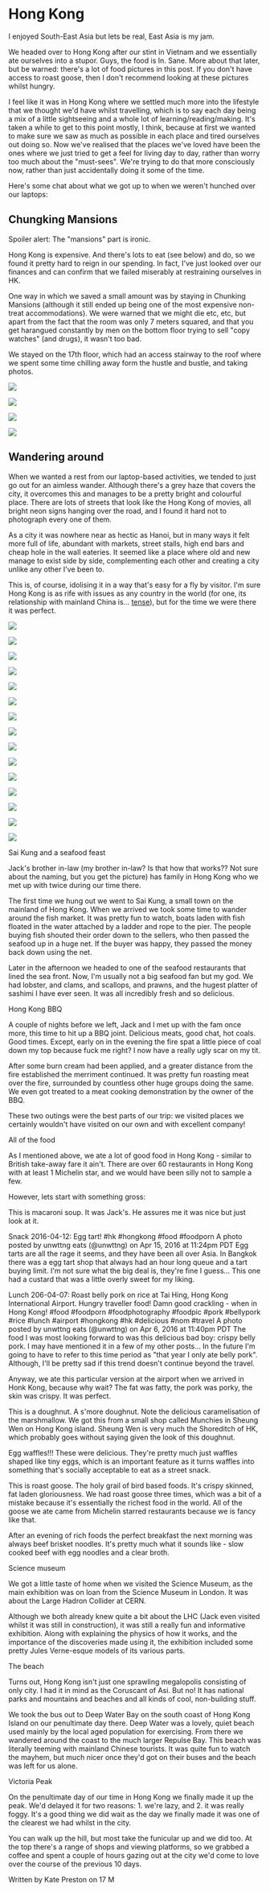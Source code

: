 # Hong Kong

I enjoyed South-East Asia but lets be real, East Asia is my jam.

We headed over to Hong Kong after our stint in Vietnam and we essentially ate ourselves into a stupor. Guys, the food is In. Sane. More about that later, but be warned: there's a lot of food pictures in this post. If you don't have access to roast goose, then I don't recommend looking at these pictures whilst hungry.

I feel like it was in Hong Kong where we settled much more into the lifestyle that we thought we'd have whilst travelling, which is to say each day being a mix of a little sightseeing and a whole lot of learning/reading/making. It's taken a while to get to this point mostly, I think, because at first we wanted to make sure we saw as much as possible in each place and tired ourselves out doing so. Now we've realised that the places we've loved have been the ones where we just tried to get a feel for living day to day, rather than worry too much about the "must-sees". We're trying to do that more consciously now, rather than just accidentally doing it some of the time.

Here's some chat about what we got up to when we weren't hunched over our laptops:

## Chungking Mansions

Spoiler alert: The "mansions" part is ironic.

Hong Kong is expensive. And there's lots to eat (see below) and do, so we found it pretty hard to reign in our spending. In fact, I've just looked over our finances and can confirm that we failed miserably at restraining ourselves in HK.

One way in which we saved a small amount was by staying in Chunking Mansions (although it still ended up being one of the most expensive non-treat accommodations). We were warned that we might die etc, etc, but apart from the fact that the room was only 7 meters squared, and that you get harangued constantly by men on the bottom floor trying to sell "copy watches" (and drugs), it wasn't too bad.

We stayed on the 17th floor, which had an access stairway to the roof where we spent some time chilling away form the hustle and bustle, and taking photos.

![](https://dl.dropboxusercontent.com/s/3x11rt7dki8y46j/IMG_2874.jpg?dl=0)

![](https://dl.dropboxusercontent.com/s/ntwrnq43l1miodn/IMG_2877.jpg?dl=0)

![](https://dl.dropboxusercontent.com/s/tqikjqu6yh5157y/IMG_2895.jpg?dl=0)

![](https://dl.dropboxusercontent.com/s/331ipzuyignx1qd/IMG_2904.jpg?dl=0)

## Wandering around

When we wanted a rest from our laptop-based activities, we tended to just go out for an aimless wander. Although there's a grey haze that covers the city, it overcomes this and manages to be a pretty bright and colourful place. There are lots of streets that look like the Hong Kong of movies, all bright neon signs hanging over the road, and I found it hard not to photograph every one of them.

As a city it was nowhere near as hectic as Hanoi, but in many ways it felt more full of life, abundant with markets, street stalls, high end bars and cheap hole in the wall eateries. It seemed like a place where old and new manage to exist side by side, complementing each other and creating a city unlike any other I've been to.

This is, of course, idolising it in a way that's easy for a fly by visitor. I'm sure Hong Kong is as rife with issues as any country in the world (for one, its relationship with mainland China is... [tense](http://www.bbc.com/news/world-asia-china-36309063)), but for the time we were there it was perfect.

![](https://dl.dropboxusercontent.com/s/nml9sm43i81bcac/IMG_2414.jpg?dl=0)

![](https://dl.dropboxusercontent.com/s/fxxs13q4u2cak8j/IMG_2526.jpg?dl=0)

![](https://dl.dropboxusercontent.com/s/2i951vk6gnv3chn/IMG_2424.jpg?dl=0)

![](https://dl.dropboxusercontent.com/s/eqga6zmtqyh3ke0/IMG_2455.jpg?dl=0)

![](https://dl.dropboxusercontent.com/s/dk1ksv1igdfw56n/IMG_2456.jpg?dl=0)

![](https://dl.dropboxusercontent.com/s/y3lk7o87zd3ks6m/IMG_2507.jpg?dl=0)

![](https://dl.dropboxusercontent.com/s/t0y3seih810ivh7/IMG_2536.jpg?dl=0)

![](https://dl.dropboxusercontent.com/s/iljrqsdmr49nmtx/IMG_2541.jpg?dl=0)

![](https://dl.dropboxusercontent.com/s/xdgkm5ue7tko18r/IMG_2518.jpg?dl=0)

![](https://dl.dropboxusercontent.com/s/dgbxzp5ut00j4lu/IMG_2586.jpg?dl=0)

![](https://dl.dropboxusercontent.com/s/hx5nkjz1mwnz529/IMG_2602.jpg?dl=0)

![](https://dl.dropboxusercontent.com/s/aqq74o55nkt420d/IMG_2739.jpg?dl=0)

![](https://dl.dropboxusercontent.com/s/wzyqtowyjcd3czp/IMG_2741.jpg?dl=0)

![](https://dl.dropboxusercontent.com/s/3qtlfk90fwhrve6/IMG_2770.jpg?dl=0)

![](https://dl.dropboxusercontent.com/s/0540kfz39irqrmv/IMG_2789.jpg?dl=0)



































Sai Kung and a seafood feast

Jack's brother in-law (my brother in-law? Is that how that works?? Not sure about the naming, but you get the picture) has family in Hong Kong who we met up with twice during our time there.

The first time we hung out we went to Sai Kung, a small town on the mainland of Hong Kong. When we arrived we took some time to wander around the fish market. It was pretty fun to watch, boats laden with fish floated in the water attached by a ladder and rope to the pier. The people buying fish shouted their order down to the sellers, who then passed the seafood up in a huge net. If the buyer was happy, they passed the money back down using the net.

Later in the afternoon we headed to one of the seafood restaurants that lined the sea front. Now, I'm usually not a big seafood fan but my god. We had lobster, and clams, and scallops, and prawns, and the hugest platter of sashimi I have ever seen. It was all incredibly fresh and so delicious.

























Hong Kong BBQ

A couple of nights before we left, Jack and I met up with the fam once more, this time to hit up a BBQ joint. Delicious meats, good chat, hot coals. Good times. Except, early on in the evening the fire spat a little piece of coal down my top because fuck me right? I now have a really ugly scar on my tit.

After some burn cream had been applied, and a greater distance from the fire established the merriment continued. It was pretty fun roasting meat over the fire, surrounded by countless other huge groups doing the same. We even got treated to a meat cooking demonstration by the owner of the BBQ.

These two outings were the best parts of our trip: we visited places we certainly wouldn't have visited on our own and with excellent company!









All of the food

As I mentioned above, we ate a lot of good food in Hong Kong - similar to British take-away fare it ain't. There are over 60 restaurants in Hong Kong with at least 1 Michelin star, and we would have been silly not to sample a few.

However, lets start with something gross:



This is macaroni soup. It was Jack's. He assures me it was nice but just look at it.

Snack 2016-04-12: Egg tart! #hk #hongkong #food #foodporn
A photo posted by unwttng eats (@unwttng) on Apr 15, 2016 at 11:24pm PDT
Egg tarts are all the rage it seems, and they have been all over Asia. In Bangkok there was a egg tart shop that always had an hour long queue and a tart buying limit. I'm not sure what the big deal is, they're fine I guess... This one had a custard that was a little overly sweet for my liking.

Lunch 206-04-07: Roast belly pork on rice at Tai Hing, Hong Kong International Airport. Hungry traveller food! Damn good crackling - when in Hong Kong! #food #foodporn #foodphotography #foodpic #pork #bellypork #rice #lunch #airport #hongkong #hk #delicious #nom #travel
A photo posted by unwttng eats (@unwttng) on Apr 6, 2016 at 11:40pm PDT
The food I was most looking forward to was this delicious bad boy: crispy belly pork. I may have mentioned it in a few of my other posts... In the future I'm going to have to refer to this time period as "that year I only ate belly pork". Although, I'll be pretty sad if this trend doesn't continue beyond the travel.

Anyway, we ate this particular version at the airport when we arrived in Honk Kong, because why wait? The fat was fatty, the pork was porky, the skin was crispy. It was perfect.



This is a doughnut. A s'more doughnut. Note the delicious caramelisation of the marshmallow. We got this from a small shop called Munchies in Sheung Wen on Hong Kong island. Sheung Wen is very much the Shoreditch of HK, which probably goes without saying given the look of this doughnut.





Egg waffles!!! These were delicious. They're pretty much just waffles shaped like tiny eggs, which is an important feature as it turns waffles into something that's socially acceptable to eat as a street snack.





This is roast goose. The holy grail of bird based foods. It's crispy skinned, fat laden gloriousness. We had roast goose three times, which was a bit of a mistake because it's essentially the richest food in the world. All of the goose we ate came from Michelin starred restaurants because we is fancy like that.



After an evening of rich foods the perfect breakfast the next morning was always beef brisket noodles. It's pretty much what it sounds like - slow cooked beef with egg noodles and a clear broth.

Science museum

We got a little taste of home when we visited the Science Museum, as the main exhibition was on loan from the Science Museum in London. It was about the Large Hadron Collider at CERN.

Although we both already knew quite a bit about the LHC (Jack even visited whilst it was still in construction), it was still a really fun and informative exhibition. Along with explaining the physics of how it works, and the importance of the discoveries made using it, the exhibition included some pretty Jules Verne-esque models of its various parts.





The beach

Turns out, Hong Kong isn't just one sprawling megalopolis consisting of only city. I had it in mind as the Coruscant of Asi. But no! It has national parks and mountains and beaches and all kinds of cool, non-building stuff.

We took the bus out to Deep Water Bay on the south coast of Hong Kong Island on our penultimate day there. Deep Water was a lovely, quiet beach used mainly by the local aged population for exercising. From there we wandered around the coast to the much larger Repulse Bay. This beach was literally teeming with mainland Chinese tourists. It was quite fun to watch the mayhem, but much nicer once they'd got on their buses and the beach was left for us alone.













Victoria Peak

On the penultimate day of our time in Hong Kong we finally made it up the peak. We'd delayed it for two reasons: 1. we're lazy, and 2. it was really foggy. It's a good thing we did wait as the day we finally made it was one of the clearest we had whilst in the city.

You can walk up the hill, but most take the funicular up and we did too. At the top there's a range of shops and viewing platforms, so we grabbed a coffee and spent a couple of hours gazing out at the city we'd come to love over the course of the previous 10 days.











Written by Kate Preston on 17 M
